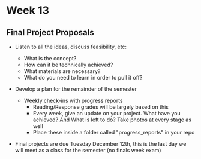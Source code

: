 # Week 13

## Final Project Proposals

+ Listen to all the ideas, discuss feasibility, etc:
	+ What is the concept?
	+ How can it be technically achieved?
	+ What materials are necessary?
	+ What do you need to learn in order to pull it off?

+ Develop a plan for the remainder of the semester
	+ Weekly check-ins with progress reports
		+ Reading/Response grades will be largely based on this
		+ Every week, give an update on your project. What have you achieved? And What is left to do? Take photos at every stage as well
		+ Place these inside a folder called "progress_reports" in your repo

+ Final projects are due Tuesday December 12th, this is the last day we will meet as a class for the semester (no finals week exam)
